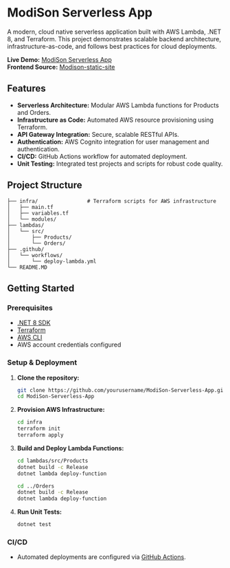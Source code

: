# ModiSon Serverless App

A modern, cloud native serverless application built with AWS Lambda, .NET 8, and Terraform. This project demonstrates scalable backend architecture, infrastructure-as-code, and follows best practices for cloud deployments.

**Live Demo:** [ModiSon Serverless App](https://d1p4pvkzpycf8v.cloudfront.net/Views/Home/Index.html)  
**Frontend Source:** [Modison-static-site](https://github.com/pdusara/Modison-static-site/tree/main)

## Features

- **Serverless Architecture:** Modular AWS Lambda functions for Products and Orders.
- **Infrastructure as Code:** Automated AWS resource provisioning using Terraform.
- **API Gateway Integration:** Secure, scalable RESTful APIs.
- **Authentication:** AWS Cognito integration for user management and authentication.
- **CI/CD:** GitHub Actions workflow for automated deployment.
- **Unit Testing:** Integrated test projects and scripts for robust code quality.

## Project Structure

```
├── infra/                # Terraform scripts for AWS infrastructure 
│   ├── main.tf 
│   ├── variables.tf 
│   └── modules/ 
├── lambdas/ 
│   └── src/ 
│       ├── Products/ 
│       └── Orders/ 
├── .github/ 
│   └── workflows/ 
│       └── deploy-lambda.yml 
└── README.MD
```

## Getting Started

### Prerequisites

- [.NET 8 SDK](https://dotnet.microsoft.com/download)
- [Terraform](https://www.terraform.io/downloads)
- [AWS CLI](https://aws.amazon.com/cli/)
- AWS account credentials configured

### Setup & Deployment

1. **Clone the repository:**
    ```sh
    git clone https://github.com/yourusername/ModiSon-Serverless-App.git
    cd ModiSon-Serverless-App
    ```

2. **Provision AWS Infrastructure:**
    ```sh
    cd infra
    terraform init
    terraform apply
    ```

3. **Build and Deploy Lambda Functions:**
    ```sh
    cd lambdas/src/Products
    dotnet build -c Release
    dotnet lambda deploy-function

    cd ../Orders
    dotnet build -c Release
    dotnet lambda deploy-function
    ```

4. **Run Unit Tests:**
    ```sh
    dotnet test
    ```

### CI/CD

- Automated deployments are configured via [GitHub Actions](.github/workflows/deploy-lambda.yml).









